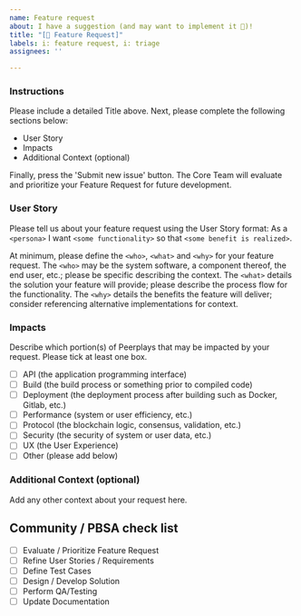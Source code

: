 ```yaml
---
name: Feature request
about: I have a suggestion (and may want to implement it 🙂)!
title: "[🚀 Feature Request]"
labels: i: feature request, i: triage
assignees: ''

---
```


### **Instructions**

Please include a detailed Title above. Next, please complete the following sections below:

* User Story
* Impacts
* Additional Context (optional)

Finally, press the 'Submit new issue' button. The Core Team will evaluate and prioritize your Feature Request for future development. 

### **User Story**

Please tell us about your feature request using the User Story format:
As a `<persona>` I want `<some functionality>` so that `<some benefit is realized>`.

At minimum, please define the `<who>`, `<what>` and `<why>` for your feature request. The `<who>` may be the system software, a component thereof, the end user, etc.; please be specific describing the context. The `<what>` details the solution your feature will provide; please describe the process flow for the functionality. The `<why>` details the benefits the feature will deliver; consider referencing alternative implementations for context.

### **Impacts**

Describe which portion(s) of Peerplays that may be impacted by your request. Please tick at least one box.

* [ ] API (the application programming interface)
* [ ] Build (the build process or something prior to compiled code)
* [ ] Deployment (the deployment process after building such as Docker, Gitlab, etc.)
* [ ] Performance (system or user efficiency, etc.)
* [ ] Protocol (the blockchain logic, consensus, validation, etc.)
* [ ] Security (the security of system or user data, etc.)
* [ ] UX (the User Experience)
* [ ] Other (please add below)

### **Additional Context (optional)**

Add any other context about your request here.

## Community / PBSA check list

* [ ] Evaluate / Prioritize Feature Request
* [ ] Refine User Stories / Requirements
* [ ] Define Test Cases
* [ ] Design / Develop Solution
* [ ] Perform QA/Testing
* [ ] Update Documentation
